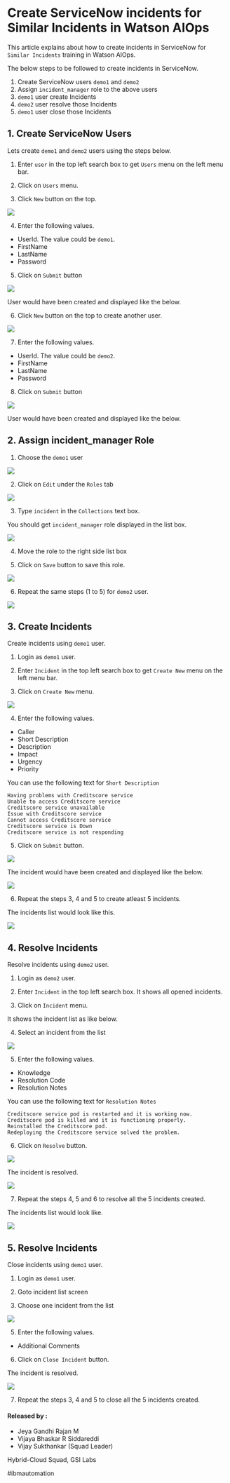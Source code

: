 #  Create ServiceNow incidents for Similar Incidents in Watson AIOps

This article explains about how to create incidents in ServiceNow for `Similar Incidents` training in Watson AIOps.

The below steps to be followed to create incidents in ServiceNow.

1. Create ServiceNow users `demo1` and `demo2`
2. Assign `incident_manager` role to the above users
3. `demo1` user create Incidents
4. `demo2` user resolve those Incidents
5. `demo1` user close those Incidents

## 1. Create ServiceNow Users

Lets create `demo1` and `demo2` users using the steps below.

1. Enter `user` in the top left search box to get `Users` menu on the left menu bar.

2. Click on `Users` menu.

3. Click `New` button on the top.

<img src="images/image-00001.png">

4. Enter the following values.

 - UserId. The value could be `demo1`.
 - FirstName
 - LastName
 - Password

5. Click on `Submit` button

<img src="images/image-00002.png">

User would have been created and displayed like the below. 

6. Click `New` button on the top to create another user.

<img src="images/image-00003.png">

7. Enter the following values.

 - UserId. The value could be `demo2`.
 - FirstName
 - LastName
 - Password

8. Click on `Submit` button

<img src="images/image-00004.png">

User would have been created and displayed like the below. 

## 2. Assign incident_manager Role

1. Choose the `demo1` user

<img src="images/image-00005.png">

2. Click on `Edit` under the `Roles` tab

<img src="images/image-00006.png">

3. Type `incident` in the  `Collections` text box.

You should get `incident_manager` role displayed in the list box.

<img src="images/image-00007.png">

4. Move the role to the right side list box

5. Click on `Save` button to save this role.

<img src="images/image-00008.png">

6. Repeat the same steps (1 to 5) for `demo2` user.

<img src="images/image-00009.png">

## 3. Create Incidents

Create incidents using `demo1` user.

1. Login as `demo1` user.

2. Enter `Incident` in the top left search box to get `Create New` menu on the left menu bar.

3. Click on `Create New` menu.

<img src="images/image-00010.png">

4. Enter the following values.

 - Caller 
 - Short Description
 - Description
 - Impact
 - Urgency
 - Priority

 You can use the following text for `Short Description`

```
Having problems with Creditscore service 
Unable to access Creditscore service
Creditscore service unavailable
Issue with Creditscore service
Cannot access Creditscore service
Creditscore service is Down
Creditscore service is not responding
```

5. Click on `Submit` button.

<img src="images/image-00011.png">

The incident would have been created and displayed like the below.

<img src="images/image-00012.png">

6. Repeat the steps 3, 4 and 5 to create atleast 5 incidents.

The incidents list would look like this.

<img src="images/image-00013.png">


## 4. Resolve Incidents

Resolve incidents using `demo2` user.

1. Login as `demo2` user.

2. Enter `Incident` in the top left search box. It shows all opened incidents.

3. Click on `Incident` menu.

It shows the incident list as like below.

4. Select an incident from the list

<img src="images/image-00014.png">

5. Enter the following values.

 - Knowledge 
 - Resolution Code
 - Resolution Notes

  You can use the following text for `Resolution Notes`

```
Creditscore service pod is restarted and it is working now.
Creditscore pod is killed and it is functioning properly.
Reinstalled the Creditscore pod.
Redeploying the Creditscore service solved the problem.
```

6. Click on `Resolve` button.

<img src="images/image-00015.png">

The incident is resolved.

<img src="images/image-00016.png">

7. Repeat the steps 4, 5 and 6 to resolve all the 5 incidents created.

The incidents list would look like.

<img src="images/image-00017.png">

## 5. Resolve Incidents

Close incidents using `demo1` user.

1. Login as `demo1` user.

2. Goto incident list screen

3. Choose one incident from the list

<img src="images/image-00018.png">

5. Enter the following values.

 - Additional Comments 

6. Click on `Close Incident` button.

The incident is resolved.

<img src="images/image-00019.png">

7. Repeat the steps 3, 4 and 5 to close all the 5 incidents created.



#### Released by :
- Jeya Gandhi Rajan M
- Vijaya Bhaskar R Siddareddi
- Vijay Sukthankar (Squad Leader)

Hybrid-Cloud Squad, GSI Labs

#ibmautomation

